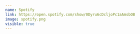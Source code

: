 ```yaml
---
name: Spotify
link: https://open.spotify.com/show/0Dyru6cDcljoPc1aAmsbOB
image: spotify.png
visible: true
---
```

